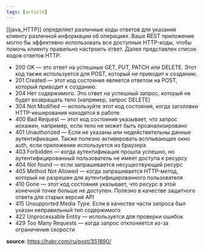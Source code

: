 ```yaml
---
tags: [article]
---
```


[[java_HTTP]] определяет различные коды ответов для указания клиенту различной информации об операциях. Ваше REST приложение могло бы эффективно использовать все доступные HTTP-коды, чтобы помочь клиенту правильно настроить ответ. Далее представлен список кодов ответов HTTP:  
  

-   200 OK — это ответ на успешные GET, PUT, PATCH или DELETE. Этот код также используется для POST, который не приводит к созданию.
-   201 Created — этот код состояния является ответом на POST, который приводит к созданию.
-   204 Нет содержимого. Это ответ на успешный запрос, который не будет возвращать тело (например, запрос DELETE)
-   304 Not Modified — используйте этот код состояния, когда заголовки HTTP-кеширования находятся в работе
-   400 Bad Request — этот код состояния указывает, что запрос искажен, например, если тело не может быть проанализировано
-   401 Unauthorized — Если не указаны или недействительны данные аутентификации. Также полезно активировать всплывающее окно auth, если приложение используется из браузера
-   403 Forbidden — когда аутентификация прошла успешно, но аутентифицированный пользователь не имеет доступа к ресурсу
-   404 Not found — если запрашивается несуществующий ресурс
-   405 Method Not Allowed — когда запрашивается HTTP-метод, который не разрешен для аутентифицированного пользователя
-   410 Gone — этот код состояния указывает, что ресурс в этой конечной точке больше не доступен. Полезно в качестве защитного ответа для старых версий API
-   415 Unsupported Media Type. Если в качестве части запроса был указан неправильный тип содержимого
-   422 Unprocessable Entity — используется для проверки ошибок
-   429 Too Many Requests — когда запрос отклоняется из-за ограничения скорости



**source**: https://habr.com/ru/post/351890/